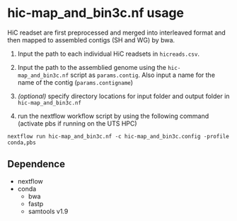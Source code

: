 # hic-map_and_bin3c.nf usage

HiC readset are first preprocessed and merged into interleaved format and then mapped to assembled contigs (SH and WG) by bwa.

1. Input the path to each individual HiC readsets in `hicreads.csv`. 

2. Input the path to the assemblied genome using the `hic-map_and_bin3c.nf` script as `params.contig`. Also input a name for the name of the contig (`params.contigname`)

3. *(optional)* specify directory locations for input folder and output folder in `hic-map_and_bin3c.nf`

4. run the nextflow workflow script by using the following command (activate pbs if running on the UTS HPC)
```
nextflow run hic-map_and_bin3c.nf -c hic-map_and_bin3c.config -profile conda,pbs
```

## Dependence
* nextflow
* conda
    * bwa
    * fastp
    * samtools v1.9